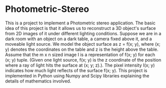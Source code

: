 # Photometric-Stereo
This is a project to implement a Photometric stereo application. 
The basic idea of this project is that it allows us to reconstruct a 3D object's surface from 2D images of it under different lighting conditions. 
Suppose we are in a dark room with an object on a dark table, a camera fixed above it, and a moveable light source. We model the object surface as z = f(x; y), where (x; y) denotes the coordinates on the table and z is the height above the table.
Assume that the m x n sized image I is a representation of f(x; y) for each (x; y) tuple. (Given one light source, f(x; y) is the z coordinate of the position where a ray of light hits the surface at (x; y; z).). 
The pixel intensity I(x; y) indicates how much light reflects of the surface f(x; y). 
This project is implemented in Python using Numpy and Scipy libraries explaining the details of mathematics involved.
